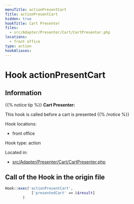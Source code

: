 ```yaml
---
menuTitle: actionPresentCart
Title: actionPresentCart
hidden: true
hookTitle: Cart Presenter
files:
  - src/Adapter/Presenter/Cart/CartPresenter.php
locations:
  - front office
type: action
hookAliases:
---
```


# Hook actionPresentCart

## Information

{{% notice tip %}}
**Cart Presenter:** 

This hook is called before a cart is presented
{{% /notice %}}

Hook locations: 
  - front office

Hook type: action

Located in: 
  - [src/Adapter/Presenter/Cart/CartPresenter.php](https://github.com/PrestaShop/PrestaShop/blob/8.0.x/src/Adapter/Presenter/Cart/CartPresenter.php)

## Call of the Hook in the origin file

```php
Hook::exec('actionPresentCart',
            ['presentedCart' => &$result]
        )
```
